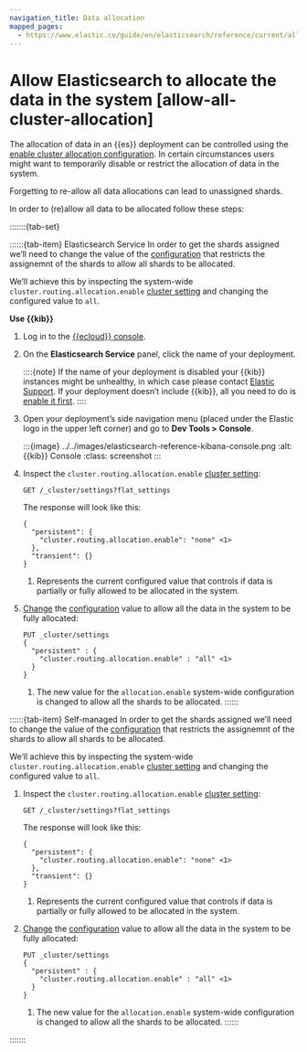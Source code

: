 ```yaml
---
navigation_title: Data allocation
mapped_pages: 
  - https://www.elastic.co/guide/en/elasticsearch/reference/current/allow-all-cluster-allocation.html
---
```


# Allow Elasticsearch to allocate the data in the system [allow-all-cluster-allocation]

The allocation of data in an {{es}} deployment can be controlled using the [enable cluster allocation configuration](https://www.elastic.co/guide/en/elasticsearch/reference/current/modules-cluster.html#cluster-routing-allocation-enable). In certain circumstances users might want to temporarily disable or restrict the allocation of data in the system.

Forgetting to re-allow all data allocations can lead to unassigned shards.

In order to (re)allow all data to be allocated follow these steps:

:::::::{tab-set}

::::::{tab-item} Elasticsearch Service
In order to get the shards assigned we’ll need to change the value of the [configuration](https://www.elastic.co/guide/en/elasticsearch/reference/current/modules-cluster.html#cluster-routing-allocation-enable) that restricts the assignemnt of the shards to allow all shards to be allocated.

We’ll achieve this by inspecting the system-wide `cluster.routing.allocation.enable` [cluster setting](https://www.elastic.co/docs/api/doc/elasticsearch/operation/operation-cluster-get-settings) and changing the configured value to `all`.

**Use {{kib}}**

1. Log in to the [{{ecloud}} console](https://cloud.elastic.co?page=docs&placement=docs-body).
2. On the **Elasticsearch Service** panel, click the name of your deployment.

    ::::{note}
    If the name of your deployment is disabled your {{kib}} instances might be unhealthy, in which case please contact [Elastic Support](https://support.elastic.co). If your deployment doesn’t include {{kib}}, all you need to do is [enable it first](../../deploy-manage/deploy/elastic-cloud/access-kibana.md).
    ::::

3. Open your deployment’s side navigation menu (placed under the Elastic logo in the upper left corner) and go to **Dev Tools > Console**.

    :::{image} ../../images/elasticsearch-reference-kibana-console.png
    :alt: {{kib}} Console
    :class: screenshot
    :::

4. Inspect the `cluster.routing.allocation.enable` [cluster setting](https://www.elastic.co/docs/api/doc/elasticsearch/operation/operation-cluster-get-settings):

    ```console
    GET /_cluster/settings?flat_settings
    ```

    The response will look like this:

    ```console-result
    {
      "persistent": {
        "cluster.routing.allocation.enable": "none" <1>
      },
      "transient": {}
    }
    ```

    1. Represents the current configured value that controls if data is partially or fully allowed to be allocated in the system.

5. [Change](https://www.elastic.co/docs/api/doc/elasticsearch/operation/operation-cluster-put-settings) the [configuration](https://www.elastic.co/guide/en/elasticsearch/reference/current/modules-cluster.html#cluster-routing-allocation-enable) value to allow all the data in the system to be fully allocated:

    ```console
    PUT _cluster/settings
    {
      "persistent" : {
        "cluster.routing.allocation.enable" : "all" <1>
      }
    }
    ```

    1. The new value for the `allocation.enable` system-wide configuration is changed to allow all the shards to be allocated.
::::::

::::::{tab-item} Self-managed
In order to get the shards assigned we’ll need to change the value of the [configuration](https://www.elastic.co/guide/en/elasticsearch/reference/current/modules-cluster.html#cluster-routing-allocation-enable) that restricts the assignemnt of the shards to allow all shards to be allocated.

We’ll achieve this by inspecting the system-wide `cluster.routing.allocation.enable` [cluster setting](https://www.elastic.co/docs/api/doc/elasticsearch/operation/operation-cluster-get-settings) and changing the configured value to `all`.

1. Inspect the `cluster.routing.allocation.enable` [cluster setting](https://www.elastic.co/docs/api/doc/elasticsearch/operation/operation-cluster-get-settings):

    ```console
    GET /_cluster/settings?flat_settings
    ```

    The response will look like this:

    ```console-result
    {
      "persistent": {
        "cluster.routing.allocation.enable": "none" <1>
      },
      "transient": {}
    }
    ```

    1. Represents the current configured value that controls if data is partially or fully allowed to be allocated in the system.

2. [Change](https://www.elastic.co/docs/api/doc/elasticsearch/operation/operation-cluster-put-settings) the [configuration](https://www.elastic.co/guide/en/elasticsearch/reference/current/modules-cluster.html#cluster-routing-allocation-enable) value to allow all the data in the system to be fully allocated:

    ```console
    PUT _cluster/settings
    {
      "persistent" : {
        "cluster.routing.allocation.enable" : "all" <1>
      }
    }
    ```

    1. The new value for the `allocation.enable` system-wide configuration is changed to allow all the shards to be allocated.
::::::

:::::::
